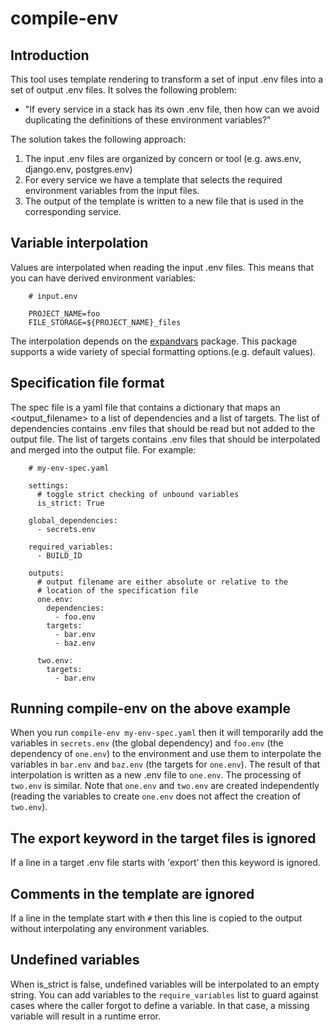 # compile-env

## Introduction

This tool uses template rendering to transform a set of input .env files into a set of output .env files. It solves the following problem:

- "If every service in a stack has its own .env file, then how can we avoid duplicating the definitions of these environment variables?"

The solution takes the following approach:

1. The input .env files are organized by concern or tool (e.g. aws.env, django.env, postgres.env)
2. For every service we have a template that selects the required environment variables from the input files.
3. The output of the template is written to a new file that is used in the corresponding service.

## Variable interpolation

Values are interpolated when reading the input .env files. This means that you can have derived environment variables:

```
    # input.env

    PROJECT_NAME=foo
    FILE_STORAGE=${PROJECT_NAME}_files
```

The interpolation depends on the [expandvars](https://pypi.org/project/expandvars/) package. This package supports a wide variety of special formatting options.(e.g. default values).

## Specification file format

The spec file is a yaml file that contains a dictionary that maps an <output_filename> to a list of dependencies and a list of targets. The list of dependencies contains .env files that should be read but not added to the output file.
The list of targets contains .env files that should be interpolated and merged into the output file. For example:

```
    # my-env-spec.yaml

    settings:
      # toggle strict checking of unbound variables
      is_strict: True

    global_dependencies:
      - secrets.env

    required_variables:
      - BUILD_ID

    outputs:
      # output filename are either absolute or relative to the
      # location of the specification file
      one.env:
        dependencies:
          - foo.env
        targets:
          - bar.env
          - baz.env

      two.env:
        targets:
          - bar.env
```

## Running compile-env on the above example

When you run `compile-env my-env-spec.yaml` then it will temporarily add the variables in `secrets.env` (the global dependency) and `foo.env` (the dependency of `one.env`) to the environment and use them to interpolate the variables in `bar.env` and `baz.env` (the targets for `one.env`). The result of that interpolation is written as a new .env file to `one.env`. The processing of `two.env` is similar.
Note that `one.env` and `two.env` are created independently (reading the variables to create `one.env` does not affect the creation of `two.env`).

## The export keyword in the target files is ignored

If a line in a target .env file starts with 'export' then this keyword is ignored.

## Comments in the template are ignored

If a line in the template start with `#` then this line is copied to the output without interpolating any environment variables.

## Undefined variables

When is_strict is false, undefined variables will be interpolated to an empty string. You can add variables to the `require_variables` list to guard against cases where the caller forgot to define a variable. In that case, a missing variable will result in a runtime error.
